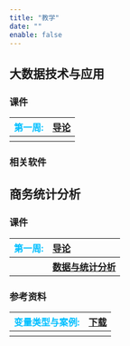```yaml
---
title: "教学"
date: ""
enable: false
---
```


## 大数据技术与应用



### 课件


<table style="border-style:none;text-align:left">
       <tr>
          <th>
           <a style="color:#00BFFF;">第一周: </a>
          </th>
          <th>
          <a href="https://www.jianguoyun.com/p/DQfEQToQlLvvDBjaxdQFIAA">导论</a>
          </th>
       </tr>
       <tr>
          <th>
          </th>
          <th>
          </th>
       </tr>
</table>






### 相关软件



## 商务统计分析


### 课件


<table style="border-style:none;text-align:left">
   <tr>
      <th>
      <a style="color:#00BFFF;">第一周: </a>
      </th>
      <th>
      <a href="https://www.jianguoyun.com/p/DeatT5EQlLvvDBikltUFIAA">导论</a>
      </th>
   </tr>
   <tr>
      <th>
      </th>
      <th>
      <a style="color:#00BFFF;">      </a><a href="https://www.jianguoyun.com/p/DZs4--4QlLvvDBixltUFIAA">数据与统计分析</a>
      </th>
   </tr>
</table>






### 参考资料


<table style="border-style:none;text-align:left">
   <tr>
      <th>
      <a style="color:#00BFFF;">变量类型与案例: </a>
      </th>
      <th>
      <a href="https://statsandr.com/blog/variable-types-and-examples/">下载</a>
      </th>
   </tr>
   <tr>
      <th>
      </th>
      <th>
      </th>
   </tr>
</table>




